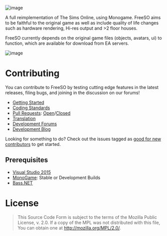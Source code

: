 ![image](http://freeso.org/wp-content/uploads/2016/03/freeso-logo.png)

A full reimplementation of The Sims Online, using Monogame. FreeSO aims to be faithful to the original game as well as include quality of life changes such as hardware rendering, Hi-res output and >2 floor houses. 

FreeSO currently depends on the original game files (objects, avatars, ui) to function, which are available for download from EA servers.

![image](https://cloud.githubusercontent.com/assets/6294155/15116003/775020d0-15f9-11e6-87ec-6d5aa071aa37.png)

# Contributing
You can contribute to FreeSO by testing cutting edge features in the latest releases, filing bugs, and joining in the discussion on our forums!

* [Getting Started](https://github.com/RHY3756547/FreeSO/wiki)
* [Coding Standards](https://github.com/RHY3756547/FreeSO/wiki/Coding-standards)
* [Pull Requests](https://github.com/RHY3756547/FreeSO/pulls): [Open](https://github.com/RHY3756547/FreeSO/pulls)/[Closed](https://github.com/RHY3756547/FreeSO/issues?q=is%3Apr+is%3Aclosed)
* [Translation](https://github.com/ZackCasey/FSOTranslations)
* [Development Forums](http://forum.freeso.org)
* [Development Blog](http://freeso.org)

Looking for something to do? Check out the issues tagged as [good for new contributors](https://github.com/RHY3756547/FreeSO/labels/good%20for%20new%20contributors) to get started.

## Prerequisites
* [Visual Studio 2015](https://www.visualstudio.com/en-us/downloads/visual-studio-2015-downloads-vs.aspx)
* [MonoGame](http://www.monogame.net): Stable or Development Builds
* [Bass.NET](http://www.un4seen.com/filez/4/Bass24.Net.zip)

# License
> This Source Code Form is subject to the terms of the Mozilla Public License, v. 2.0.
> If a copy of the MPL was not distributed with this file, You can obtain one at
> http://mozilla.org/MPL/2.0/.
